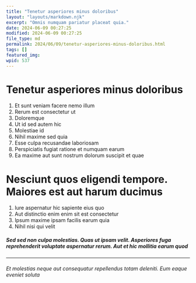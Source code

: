 ```yaml
---
title: "Tenetur asperiores minus doloribus"
layout: "layouts/markdown.njk"
excerpt: "Omnis numquam pariatur placeat quia."
date: 2024-06-09 00:27:25
modified: 2024-06-09 00:27:25
file_type: md
permalink: 2024/06/09/tenetur-asperiores-minus-doloribus.html
tags: []
featured_img: 
wpid: 537
---
```


# Tenetur asperiores minus doloribus

1. Et sunt veniam facere nemo illum
2. Rerum est consectetur ut
3. Doloremque
4. Ut id sed autem hic
5. Molestiae id
6. Nihil maxime sed quia
7. Esse culpa recusandae laboriosam
8. Perspiciatis fugiat ratione et numquam earum
9. Ea maxime aut sunt nostrum dolorum suscipit et quae

Nesciunt quos eligendi tempore. Maiores est aut harum ducimus
=============================================================

1. Iure aspernatur hic sapiente eius quo
2. Aut distinctio enim enim sit est consectetur
3. Ipsum maxime ipsam facilis earum quia
4. Nihil nisi qui velit

##### Sed sed non culpa molestias. Quas ut ipsam velit. Asperiores fuga reprehenderit voluptate aspernatur rerum. Aut et hic mollitia earum quod

- - - - - -

###### Et molestias neque aut consequatur repellendus totam deleniti. Eum eaque eveniet soluta